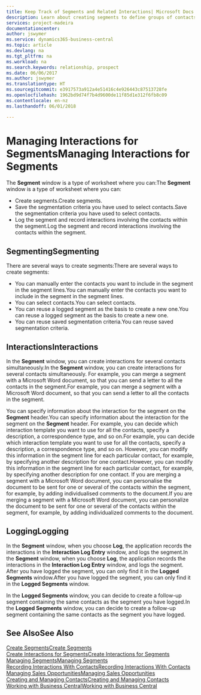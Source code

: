 ```yaml
---
title: Keep Track of Segments and Related Interactions| Microsoft Docs
description: Learn about creating segments to define groups of contacts and specifying interactions for segments.
services: project-madeira
documentationcenter: 
author: jswymer
ms.service: dynamics365-business-central
ms.topic: article
ms.devlang: na
ms.tgt_pltfrm: na
ms.workload: na
ms.search.keywords: relationship, prospect
ms.date: 06/06/2017
ms.author: jswymer
ms.translationtype: HT
ms.sourcegitcommit: e3917573a912a4e51416c4e926443c87513728fe
ms.openlocfilehash: 1962bd9d74f7b4d9600de11f85d1e312f6fb8c09
ms.contentlocale: en-nz
ms.lasthandoff: 06/01/2018

---
```

# <a name="managing-interactions-for-segments"></a><span data-ttu-id="7c1ba-103">Managing Interactions for Segments</span><span class="sxs-lookup"><span data-stu-id="7c1ba-103">Managing Interactions for Segments</span></span>
<span data-ttu-id="7c1ba-104">The **Segment** window is a type of worksheet where you can:</span><span class="sxs-lookup"><span data-stu-id="7c1ba-104">The **Segment** window is a type of worksheet where you can:</span></span>

* <span data-ttu-id="7c1ba-105">Create segments.</span><span class="sxs-lookup"><span data-stu-id="7c1ba-105">Create segments.</span></span>
* <span data-ttu-id="7c1ba-106">Save the segmentation criteria you have used to select contacts.</span><span class="sxs-lookup"><span data-stu-id="7c1ba-106">Save the segmentation criteria you have used to select contacts.</span></span>
* <span data-ttu-id="7c1ba-107">Log the segment and record interactions involving the contacts within the segment.</span><span class="sxs-lookup"><span data-stu-id="7c1ba-107">Log the segment and record interactions involving the contacts within the segment.</span></span>

## <a name="segmenting"></a><span data-ttu-id="7c1ba-108">Segmenting</span><span class="sxs-lookup"><span data-stu-id="7c1ba-108">Segmenting</span></span>
<span data-ttu-id="7c1ba-109">There are several ways to create segments:</span><span class="sxs-lookup"><span data-stu-id="7c1ba-109">There are several ways to create segments:</span></span>

* <span data-ttu-id="7c1ba-110">You can manually enter the contacts you want to include in the segment in the segment lines.</span><span class="sxs-lookup"><span data-stu-id="7c1ba-110">You can manually enter the contacts you want to include in the segment in the segment lines.</span></span>
* <span data-ttu-id="7c1ba-111">You can select contacts.</span><span class="sxs-lookup"><span data-stu-id="7c1ba-111">You can select contacts.</span></span>
* <span data-ttu-id="7c1ba-112">You can reuse a logged segment as the basis to create a new one.</span><span class="sxs-lookup"><span data-stu-id="7c1ba-112">You can reuse a logged segment as the basis to create a new one.</span></span>
* <span data-ttu-id="7c1ba-113">You can reuse saved segmentation criteria.</span><span class="sxs-lookup"><span data-stu-id="7c1ba-113">You can reuse saved segmentation criteria.</span></span>

## <a name="interactions"></a><span data-ttu-id="7c1ba-114">Interactions</span><span class="sxs-lookup"><span data-stu-id="7c1ba-114">Interactions</span></span>
<span data-ttu-id="7c1ba-115">In the **Segment** window, you can create interactions for several contacts simultaneously.</span><span class="sxs-lookup"><span data-stu-id="7c1ba-115">In the **Segment** window, you can create interactions for several contacts simultaneously.</span></span> <span data-ttu-id="7c1ba-116">For example, you can merge a segment with a Microsoft Word document, so that you can send a letter to all the contacts in the segment.</span><span class="sxs-lookup"><span data-stu-id="7c1ba-116">For example, you can merge a segment with a Microsoft Word document, so that you can send a letter to all the contacts in the segment.</span></span>

<span data-ttu-id="7c1ba-117">You can specify information about the interaction for the segment on the **Segment** header.</span><span class="sxs-lookup"><span data-stu-id="7c1ba-117">You can specify information about the interaction for the segment on the **Segment** header.</span></span> <span data-ttu-id="7c1ba-118">For example, you can decide which interaction template you want to use for all the contacts, specify a description, a correspondence type, and so on.</span><span class="sxs-lookup"><span data-stu-id="7c1ba-118">For example, you can decide which interaction template you want to use for all the contacts, specify a description, a correspondence type, and so on.</span></span> <span data-ttu-id="7c1ba-119">However, you can modify this information in the segment line for each particular contact, for example, by specifying another description for one contact.</span><span class="sxs-lookup"><span data-stu-id="7c1ba-119">However, you can modify this information in the segment line for each particular contact, for example, by specifying another description for one contact.</span></span> <span data-ttu-id="7c1ba-120">If you are merging a segment with a Microsoft Word document, you can personalise the document to be sent for one or several of the contacts within the segment, for example, by adding individualised comments to the document.</span><span class="sxs-lookup"><span data-stu-id="7c1ba-120">If you are merging a segment with a Microsoft Word document, you can personalize the document to be sent for one or several of the contacts within the segment, for example, by adding individualized comments to the document.</span></span>

## <a name="logging"></a><span data-ttu-id="7c1ba-121">Logging</span><span class="sxs-lookup"><span data-stu-id="7c1ba-121">Logging</span></span>
<span data-ttu-id="7c1ba-122">In the **Segment** window, when you choose **Log**, the application records the interactions in the **Interaction Log Entry** window, and logs the segment.</span><span class="sxs-lookup"><span data-stu-id="7c1ba-122">In the **Segment** window, when you choose **Log**, the application records the interactions in the **Interaction Log Entry** window, and logs the segment.</span></span> <span data-ttu-id="7c1ba-123">After you have logged the segment, you can only find it in the **Logged Segments** window.</span><span class="sxs-lookup"><span data-stu-id="7c1ba-123">After you have logged the segment, you can only find it in the **Logged Segments** window.</span></span>

<span data-ttu-id="7c1ba-124">In the **Logged Segments** window, you can decide to create a follow-up segment containing the same contacts as the segment you have logged.</span><span class="sxs-lookup"><span data-stu-id="7c1ba-124">In the **Logged Segments** window, you can decide to create a follow-up segment containing the same contacts as the segment you have logged.</span></span>

## <a name="see-also"></a><span data-ttu-id="7c1ba-125">See Also</span><span class="sxs-lookup"><span data-stu-id="7c1ba-125">See Also</span></span>
[<span data-ttu-id="7c1ba-126">Create Segments</span><span class="sxs-lookup"><span data-stu-id="7c1ba-126">Create Segments</span></span>](marketing-how-create-segment.md)  
[<span data-ttu-id="7c1ba-127">Create Interactions for Segments</span><span class="sxs-lookup"><span data-stu-id="7c1ba-127">Create Interactions for Segments</span></span>](marketing-how-create-interactions.md)  
[<span data-ttu-id="7c1ba-128">Managing Segments</span><span class="sxs-lookup"><span data-stu-id="7c1ba-128">Managing Segments</span></span>](marketing-segments.md)  
[<span data-ttu-id="7c1ba-129">Recording Interactions With Contacts</span><span class="sxs-lookup"><span data-stu-id="7c1ba-129">Recording Interactions With Contacts</span></span>](marketing-interactions.md)  
[<span data-ttu-id="7c1ba-130">Managing Sales Opportunities</span><span class="sxs-lookup"><span data-stu-id="7c1ba-130">Managing Sales Opportunities</span></span>](marketing-manage-sales-opportunities.md)  
[<span data-ttu-id="7c1ba-131">Creating and Managing Contacts</span><span class="sxs-lookup"><span data-stu-id="7c1ba-131">Creating and Managing Contacts</span></span>](marketing-contacts.md)  
[<span data-ttu-id="7c1ba-132">Working with Business Central</span><span class="sxs-lookup"><span data-stu-id="7c1ba-132">Working with Business Central</span></span>](ui-work-product.md)

